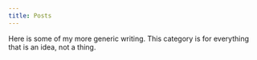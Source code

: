 ```yaml
---
title: Posts
---
```


Here is some of my more generic writing. This category is for everything that is an idea, not a thing.